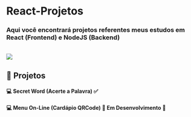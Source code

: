 # React-Projetos

### Aqui você encontrará projetos referentes meus estudos em React (Frontend) e NodeJS (Backend)
<br /><img src="https://skillicons.dev/icons?i=react,nodejs,js,html,css" /><br />


## :hammer: Projetos
 
#### :computer: Secret Word (Acerte a Palavra) :white_check_mark:
#### :computer: Menu On-Line (Cardápio QRCode) 🚧 Em Desenvolvimento 🚧



